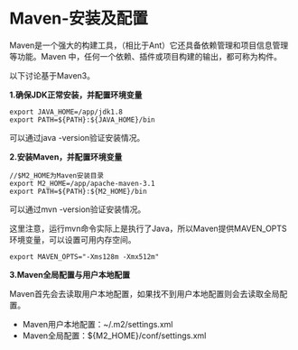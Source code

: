 ﻿# Maven-安装及配置

Maven是一个强大的构建工具，（相比于Ant）它还具备依赖管理和项目信息管理等功能。Maven 中，任何一个依赖、插件或项目构建的输出，都可称为构件。

以下讨论基于Maven3。


**1.确保JDK正常安装，并配置环境变量**

```
export JAVA_HOME=/app/jdk1.8
export PATH=${PATH}:${JAVA_HOME}/bin
```

可以通过java -version验证安装情况。

**2.安装Maven，并配置环境变量**

```
//$M2_HOME为Maven安装目录
export M2_HOME=/app/apache-maven-3.1
export PATH=${PATH}:${M2_HOME}/bin
```

可以通过mvn -version验证安装情况。

这里注意，运行mvn命令实际上是执行了Java，所以Maven提供MAVEN_OPTS环境变量，可以设置可用内存空间。

```
export MAVEN_OPTS="-Xms128m -Xmx512m"
```

**3.Maven全局配置与用户本地配置**

Maven首先会去读取用户本地配置，如果找不到用户本地配置则会去读取全局配置。

* Maven用户本地配置：~/.m2/settings.xml
* Maven全局配置：${M2_HOME}/conf/settings.xml

